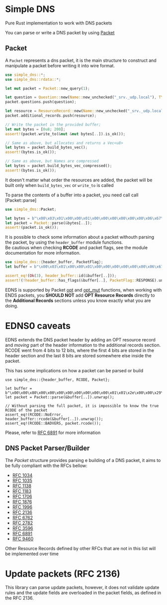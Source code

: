 # Simple DNS
Pure Rust implementation to work with DNS packets

You can parse or write a DNS packet by using [Packet](`Packet`) 

## Packet

A `Packet` represents a dns packet, it is the main structure to construct and manipulate a packet before writing it into wire format.

```rust
use simple_dns::*;
use simple_dns::rdata::*;

let mut packet = Packet::new_query(1);

let question = Question::new(Name::new_unchecked("_srv._udp.local"), TYPE::TXT.into(), CLASS::IN.into(), false);
packet.questions.push(question);

let resource = ResourceRecord::new(Name::new_unchecked("_srv._udp.local"), CLASS::IN, 10, RData::A(A { address: 10 }));
packet.additional_records.push(resource);

// Write the packet in the provided buffer;
let mut bytes = [0u8; 200];
assert!(packet.write_to(&mut &mut bytes[..]).is_ok());

// Same as above, but allocates and returns a Vec<u8>
let bytes = packet.build_bytes_vec();
assert!(bytes.is_ok());

// Same as above, but Names are compressed
let bytes = packet.build_bytes_vec_compressed();
assert!(bytes.is_ok());

```
It doesn't matter what order the resources are added, the packet will be built only when `build_bytes_vec` or `write_to` is called

To parse the contents of a buffer into a packet, you need call call [Packet::parse]
```rust
use simple_dns::Packet;

let bytes = b"\x00\x03\x01\x00\x00\x01\x00\x00\x00\x00\x00\x00\x06\x67\x6f\x6f\x67\x6c\x65\x03\x63\x6f\x6d\x00\x00\x01\x00\x01";
let packet = Packet::parse(&bytes[..]);
assert!(packet.is_ok());
```

It is possible to check some information about a packet withouth parsing the packet, by using the `header_buffer` module functions.  
Be cautious when checking **RCODE** and packet flags, see the module documentation for more information.  

```rust
use simple_dns::{header_buffer, PacketFlag};
let buffer = b"\x00\x03\x01\x00\x00\x01\x00\x00\x00\x00\x00\x00\x06\x67\x6f\x6f\x67\x6c\x65\x03\x63\x6f\x6d\x00\x00\x01\x00\x01";

assert_eq!(Ok(3), header_buffer::id(&buffer[..]));
assert!(!header_buffer::has_flags(&buffer[..], PacketFlag::RESPONSE).unwrap());
```

EDNS is supported by Packet [opt](Packet::opt) and [opt_mut](Packet::opt_mut) functions, when working with ENDS packets, 
you **SHOULD NOT** add **OPT Resource Records** directly to the **Additional Records** sections unless you know exactly what you are doing.  


# EDNS0 caveats

EDNS extends the DNS packet header by adding an OPT resource record and *moving* part of the header information to the additional records section. 
RCODE went from 4 bits to 12 bits, where the first 4 bits are stored in the header section and the last 8 bits are stored somewhere else inside the packet.  

This has some implications on how a packet can be parsed or build
```
use simple_dns::{header_buffer, RCODE, Packet};

let buffer = b"\x00\x00\x80\x00\x00\x00\x00\x00\x00\x00\x00\x01\x01\x2e\x00\x00\x29\x01\xf4\x00\x00\x03\x01\x00\x04\x00\x00\x00\x00\x00\x00\x00\x00\x00\x00";
let packet = Packet::parse(&buffer[..]).unwrap();

// Without parsing the full packet, it is impossible to know the true RCODE of the packet
assert_eq!(RCODE::NoError, header_buffer::rcode(&buffer[..]).unwrap());
assert_eq!(RCODE::BADVERS, packet.rcode());
```

Please, refer to [RFC 6891](https://datatracker.ietf.org/doc/html/rfc6891) for more information


## DNS Packet Parser/Builder
The *Packet* structure provides parsing e building of a DNS packet, it aims to be fully compliant with the RFCs bellow:
- [RFC 1034](https://tools.ietf.org/html/rfc1034)
- [RFC 1035](https://tools.ietf.org/html/rfc1035)
- [RFC 1138](https://tools.ietf.org/html/rfc1138)
- [RFC 1183](https://tools.ietf.org/html/rfc1183)
- [RFC 1706](https://tools.ietf.org/html/rfc1706)
- [RFC 1876](https://tools.ietf.org/html/rfc1876)
- [RFC 1996](https://tools.ietf.org/html/rfc1996)
- [RFC 2136](https://tools.ietf.org/html/rfc2136)
- [RFC 6762](https://tools.ietf.org/html/rfc6762)
- [RFC 2782](https://tools.ietf.org/html/rfc2782)
- [RFC 3596](https://tools.ietf.org/html/rfc3596)
- [RFC 6891](https://datatracker.ietf.org/doc/html/rfc6891)
- [RFC 9460](https://datatracker.ietf.org/doc/html/rfc9460)

Other Resource Records defined by other RFCs that are not in this list will be implemented over time

# Update packets (RFC 2136)

This library can parse update packets, however, it does not validate update rules and the update fields are overloaded in the packet fields, as defined in the RFC 2136.

